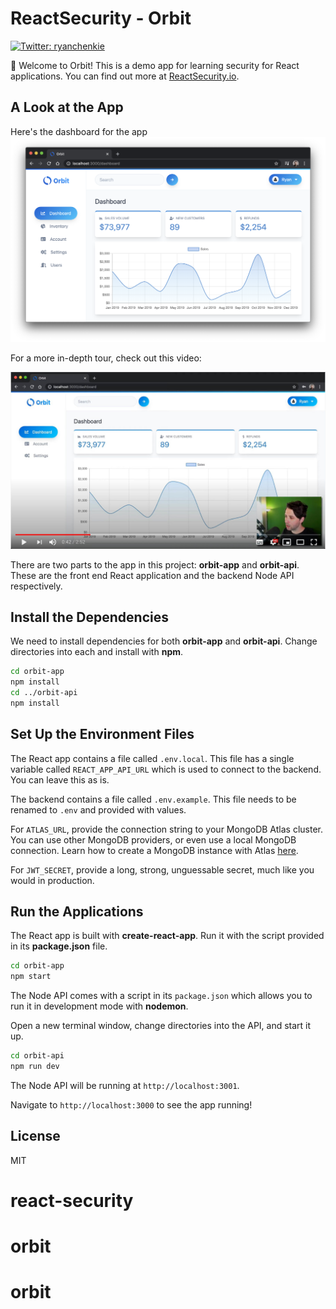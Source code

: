 # ReactSecurity - Orbit

<p>
  <a href="https://twitter.com/ryanchenkie" target="_blank">
    <img alt="Twitter: ryanchenkie" src="https://img.shields.io/twitter/follow/ryanchenkie.svg?style=social" />
  </a>
</p>

👋 Welcome to Orbit! This is a demo app for learning security for React applications. You can find out more at [ReactSecurity.io](https://reactsecurity.io).

## A Look at the App

Here's the dashboard for the app
![orbit dashboard](./images/orbit-dashboard.png)

For a more in-depth tour, check out this video:

[![orbit tour](./images/orbit-tour.jpg)](https://www.youtube.com/watch?v=cTAizIOENZw)

There are two parts to the app in this project: **orbit-app** and **orbit-api**. These are the front end React application and the backend Node API respectively.

## Install the Dependencies

We need to install dependencies for both **orbit-app** and **orbit-api**. Change directories into each and install with **npm**.

```bash
cd orbit-app
npm install
cd ../orbit-api
npm install
```

## Set Up the Environment Files

The React app contains a file called `.env.local`. This file has a single variable called `REACT_APP_API_URL` which is used to connect to the backend. You can leave this as is.

The backend contains a file called `.env.example`. This file needs to be renamed to `.env` and provided with values.

For `ATLAS_URL`, provide the connection string to your MongoDB Atlas cluster. You can use other MongoDB providers, or even use a local MongoDB connection. Learn how to create a MongoDB instance with Atlas [here](https://www.mongodb.com/download-center).

For `JWT_SECRET`, provide a long, strong, unguessable secret, much like you would in production.

## Run the Applications

The React app is built with **create-react-app**. Run it with the script provided in its **package.json** file.

```bash
cd orbit-app
npm start
```

The Node API comes with a script in its `package.json` which allows you to run it in development mode with **nodemon**.

Open a new terminal window, change directories into the API, and start it up.

```bash
cd orbit-api
npm run dev
```

The Node API will be running at `http://localhost:3001`.

Navigate to `http://localhost:3000` to see the app running!

## License

MIT
# react-security
# orbit
# orbit
